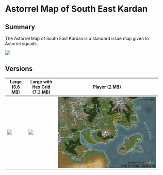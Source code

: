 # Astorrel Map of South East Kardan

## Summary

The Astorrel Map of South East Kardan is a standard issue map given to Astorrel squads.

<img src="../../images/maps/astorrel-map-of-south-east-kardan/large.jpg" />

## Versions

| Large (6.6 MB) | Large with Hex Grid (7.3 MB) | Player (2 MB) |
| --- | --- | --- |
| <img src="../../images/maps/astorrel-map-of-south-east-kardan/large.jpg" /> | <img src="../../images/maps/astorrel-map-of-south-east-kardan/large-grid.jpg" /> | <img src="../../images/maps/astorrel-map-of-south-east-kardan/player.jpg" /> |
